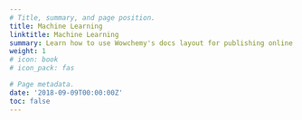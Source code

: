 ```yaml
---
# Title, summary, and page position.
title: Machine Learning
linktitle: Machine Learning
summary: Learn how to use Wowchemy's docs layout for publishing online courses, software documentation, and tutorials.
weight: 1
# icon: book
# icon_pack: fas

# Page metadata.
date: '2018-09-09T00:00:00Z'
toc: false
---
```

